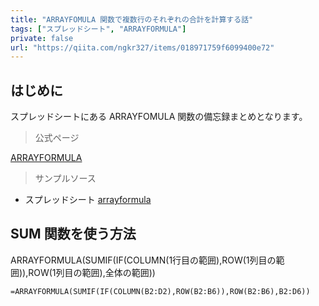 ```yaml
---
title: "ARRAYFOMULA 関数で複数行のそれぞれの合計を計算する話"
tags: ["スプレッドシート", "ARRAYFORMULA"]
private: false
url: "https://qiita.com/ngkr327/items/018971759f6099400e72"
---
```


## はじめに

スプレッドシートにある ARRAYFOMULA 関数の備忘録まとめとなります。

> 公式ページ

[ARRAYFORMULA](https://support.google.com/docs/answer/3093275)

> サンプルソース

- スプレッドシート
[arrayformula](https://docs.google.com/spreadsheets/d/1VbyiFZ5z9NT_UmhChrGKRm3qPIBSW8bR4SKw02KZGMA/edit?usp=sharing)

## SUM 関数を使う方法

ARRAYFORMULA(SUMIF(IF(COLUMN(1行目の範囲),ROW(1列目の範囲)),ROW(1列目の範囲),全体の範囲))

```
=ARRAYFORMULA(SUMIF(IF(COLUMN(B2:D2),ROW(B2:B6)),ROW(B2:B6),B2:D6))
```
